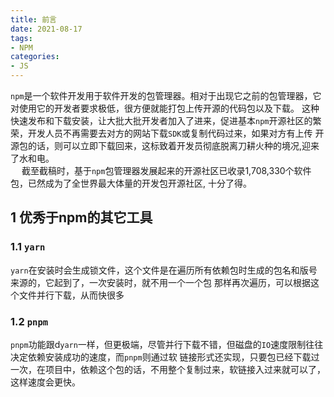 ```yaml
---
title: 前言
date: 2021-08-17
tags:
- NPM
categories:
- JS
---
```


`npm`是一个软件开发用于软件开发的包管理器。相对于出现它之前的包管理器，它对使用它的开发者要求极低，很方便就能打包上传开源的代码包以及下载。
这种快速发布和下载安装，让大批大批开发者加入了进来，促进基本`npm`开源社区的繁荣，开发人员不再需要去对方的网站下载`SDK`或复制代码过来，如果对方有上传
开源包的话，则可以立即下载回来，这标致着开发员彻底脱离刀耕火种的境况,迎来了水和电。   
&emsp; 截至截稿时，基于`npm`包管理器发展起来的开源社区已收录1,708,330个软件包，已然成为了全世界最大体量的开发包开源社区, 十分了得。

## 1 优秀于npm的其它工具

### 1.1  `yarn`
`yarn`在安装时会生成锁文件，这个文件是在遍历所有依赖包时生成的包名和版号来源的，它起到了，一次安装时，就不用一个一个包
那样再次遍历，可以根据这个文件并行下载，从而快很多

### 1.2 `pnpm`
`pnpm`功能跟d`yarn`一样，但更极端，尽管并行下载不错，但磁盘的`IO`速度限制往往决定依赖安装成功的速度，而`pnpm`则通过软
链接形式还实现，只要包已经下载过一次，在项目中，依赖这个包的话，不用整个复制过来，软链接入过来就可以了，这样速度会更快。

